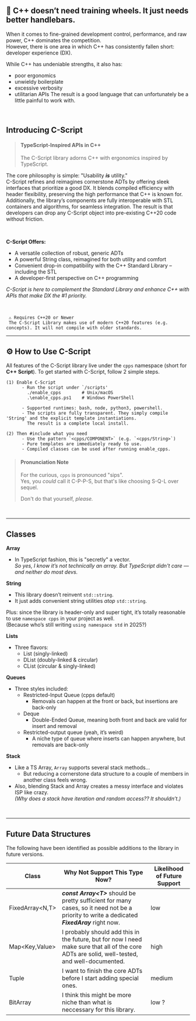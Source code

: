 ## 🔧 C++ doesn’t need training wheels. It just needs better handlebars.

When it comes to fine-grained development control, performance, and raw power, C++ dominates the competition.  
However, there is one area in which C++ has consistently fallen short: developer experience (DX).

While C++ has undeniable strengths, it also has:

- poor ergonomics
- unwieldy boilerplate
- excessive verbosity
- utilitarian APIs
  The result is a good language that can unfortunately be a little painful to work with.

<br>

## Introducing C-Script

> #### **TypeScript-Inspired APIs in C++**
>
> The C-Script library adorns C++ with ergonomics inspired by TypeScript.

The core philosophy is simple: "Usability **_is_** utility."  
C-Script refines and reimagines cornerstone ADTs by offering sleek interfaces that prioritize a good DX.
It blends compiled efficiency with header flexibility, preserving the high performance that C++ is known for.
Additionally, the library’s components are fully interoperable with STL containers and algorithms, for seamless integration. The result is that developers can drop any C-Script object into pre-existing C++20 code without friction.

<br>

**C-Script Offers:**

- A versatile collection of robust, generic ADTs
- A powerful String class, reimagined for both utility and comfort
- Convenient drop-in compatibility with the C++ Standard Library – including the STL
- A developer-first perspective on C++ programming
  <br>

_C-Script is here to complement the Standard Library and enhance C++ with APIs that make DX the #1 priority._

<br>

     ⚠️ Requires C++20 or Newer
     The C-Script Library makes use of modern C++20 features (e.g. concepts). It will not compile with older standards.

---

## ⚙️ How to Use C-Script

All features of the C-Script library live under the `cpps` namespace (short for **C++ Script**).
To get started with C-Script, follow 2 simple steps.

    (1) Enable C-Script
          - Run the script under `/scripts'
            ./enable_cpps        # Unix/macOS
            .\enable_cpps.ps1    # Windows PowerShell

          - Supported runtimes: bash, node, python3, powershell.
          - The scripts are fully transparent. They simply compile 'String' and the explicit template instantiations.
            The result is a complete local install.

    (2) Then #include what you need
          - Use the pattern `<cpps/COMPONENT>` (e.g. `<cpps/String>`)
          - Pure templates are immediately ready to use.
          - Compiled classes can be used after running enable_cpps.

> #### **Pronunciation Note**
>
> For the curious, `cpps` is pronounced "sips".
> <br>
> Yes, you _could_ call it C-P-P-S, but that's like choosing S-Q-L over sequel.
>
> Don't do that yourself, _please._

<br>

---

## Classes

**Array**

- In TypeScript fashion, this is "secretly" a vector.  
  _So yes, I know it’s not technically an array. But TypeScript didn't care — and neither do most devs._

**String**

- This library doesn’t reinvent `std::string`.
- It just adds convenient string utilities _atop_ `std::string`.

Plus: since the library is header-only and super tight, it’s totally reasonable to use `namespace cpps` in your project as well.  
(Because who’s still writing `using namespace std` in 2025?)

**Lists**

- Three flavors:
  - List (singly-linked)
  - DList (doubly-linked & circular)
  - CList (circular & singly-linked)

**Queues**

- Three styles included:
  - Restricted-Input Queue (cpps default)
    - Removals can happen at the front or back, but insertions are back-only
  - Deque
    - Double-Ended Queue, meaning both front and back are valid for insert and removal
  - Restricted-output queue (yeah, it’s weird)
    - A niche type of queue where inserts can happen anywhere, but removals are back-only

**Stack**

- Like a TS Array, `Array` supports several stack methods...
  - But reducing a cornerstone data structure to a couple of members in another class feels wrong.
- Also, blending Stack and Array creates a messy interface and violates ISP like crazy.  
  _(Why does a stack have iteration and random access?? It shouldn’t.)_

<br>

---

## Future Data Structures

The following have been identified as possible additions to the library in future versions.

| **Class**        | **Why Not Support This Type Now?**                                                                                                                 | Likelihood of Future Support |
| ---------------- | -------------------------------------------------------------------------------------------------------------------------------------------------- | ---------------------------- |
| FixedArray<N,T\> | **_const Array<T\>_** should be pretty sufficient for many cases, so it need not be a priority to write a dedicated **_FixedAray</T>_** right now. | low                          |
| Map<Key,Value\>  | I probably should add this in the future, but for now I need make sure that all of the core ADTs are solid, well-tested, and well-documented.      | high                         |
| Tuple            | I want to finish the core ADTs before I start adding special ones.                                                                                 | medium                       |
| BitArray         | I think this might be more niche than what is neccessary for this library.                                                                         | low ?                        |

